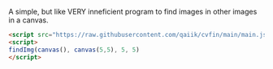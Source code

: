 A simple, but like VERY inneficient program to find images in other images in a canvas.

```html
<script src="https://raw.githubusercontent.com/qaiik/cvfin/main/main.js"></script>
<script>
findImg(canvas(), canvas(5,5), 5, 5)
</script>
```
